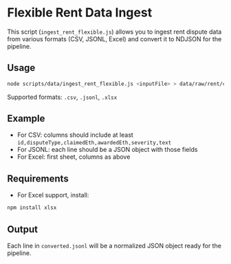 # Flexible Rent Data Ingest

This script (`ingest_rent_flexible.js`) allows you to ingest rent dispute data from various formats (CSV, JSONL, Excel) and convert it to NDJSON for the pipeline.

## Usage

```bash
node scripts/data/ingest_rent_flexible.js <inputFile> > data/raw/rent/converted.jsonl
```
Supported formats: `.csv`, `.jsonl`, `.xlsx`

## Example
- For CSV: columns should include at least `id,disputeType,claimedEth,awardedEth,severity,text`
- For JSONL: each line should be a JSON object with those fields
- For Excel: first sheet, columns as above

## Requirements
- For Excel support, install:
```bash
npm install xlsx
```

## Output
Each line in `converted.jsonl` will be a normalized JSON object ready for the pipeline.
